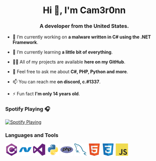 <h1 align="center">Hi 👋, I'm Cam3r0nn</h1>
<h3 align="center">A developer from the United States.</h3>

- 🔭 I’m currently working on **a malware written in C# using the .NET Framework**.

- 🌱 I’m currently learning **a little bit of everything**.

- 👨‍💻 All of my projects are available **here on my GitHub**.

- 💬 Feel free to ask me about **C#, PHP, Python and more**.

- 📫 You can reach me **on discord, c.#1337**.

- ⚡ Fun fact **I'm only 14 years old**.

### Spotify Playing 🎧
[<img src="https://spotify-now-playing.cam3r0nn.vercel.app/api/spotify" alt="Spotify Playing" width="350" />](https://open.spotify.com/user/lbel9azuupw3bnongl2vejbv6)

### Languages and Tools
<p align="left">
  <a href="https://www.w3schools.com/cs/" target="_blank"><img src="https://raw.githubusercontent.com/devicons/devicon/0e565980d0a51fe7736bb090fb394659febfbe58/icons/csharp/csharp-original.svg" alt="CSHARP" width="40" height="40" /></a> <a href="https://dotnet.microsoft.com/" target="_blank"><img src="https://raw.githubusercontent.com/devicons/devicon/0e565980d0a51fe7736bb090fb394659febfbe58/icons/dot-net/dot-net-plain.svg" alt="DOTNET" width="40" height="40" /></a> <a href="https://visualstudio.microsoft.com/" target="_blank"><img src="https://raw.githubusercontent.com/devicons/devicon/0e565980d0a51fe7736bb090fb394659febfbe58/icons/visualstudio/visualstudio-plain.svg" alt="VISUAL STUDIO" width="40" height="40" /></a> <a href="https://www.w3schools.com/python/" target="_blank"><img src="https://raw.githubusercontent.com/devicons/devicon/0e565980d0a51fe7736bb090fb394659febfbe58/icons/python/python-original.svg" alt="PYTHON" width="40" height="40" /></a> <a href="https://www.w3schools.com/php/" target="_blank"><img src="https://raw.githubusercontent.com/devicons/devicon/0e565980d0a51fe7736bb090fb394659febfbe58/icons/php/php-original.svg" alt="PHP" width="40" height="40" /></a> <a href="https://www.w3schools.com/sql/" target="_blank"><img src="https://raw.githubusercontent.com/devicons/devicon/0e565980d0a51fe7736bb090fb394659febfbe58/icons/mysql/mysql-plain.svg" alt="SQL" width="40" height="40" /></a> <a href="https://www.w3schools.com/html/" target="_blank"><img src="https://raw.githubusercontent.com/devicons/devicon/0e565980d0a51fe7736bb090fb394659febfbe58/icons/html5/html5-original.svg" alt="HTML5" width="40" height="40" /></a> <a href="https://www.w3schools.com/css/" target="_blank"><img src="https://raw.githubusercontent.com/devicons/devicon/0e565980d0a51fe7736bb090fb394659febfbe58/icons/css3/css3-original.svg" alt="CSS3" width="40" height="40" /></a> <a href="https://www.w3schools.com/js/" target="_blank"><img src="https://raw.githubusercontent.com/devicons/devicon/0e565980d0a51fe7736bb090fb394659febfbe58/icons/javascript/javascript-original.svg" alt="JAVASCRIPT" width="40" height="40" /></a>
</p>
